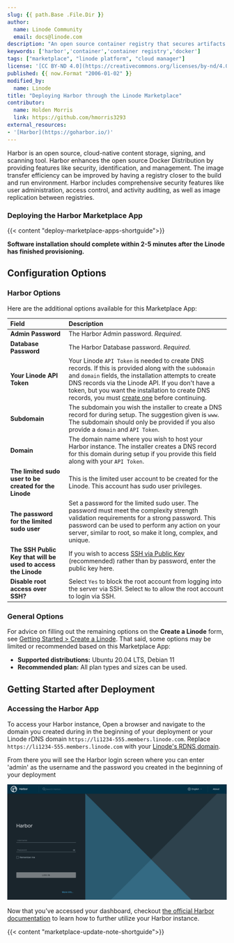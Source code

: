 ```yaml
---
slug: {{ path.Base .File.Dir }}
author:
  name: Linode Community
  email: docs@linode.com
description: "An open source container registry that secures artifacts with policies and role-based access control, ensures images are scanned and free from vulnerabilities, and signs images as trusted."
keywords: ['harbor','container','container registry','docker']
tags: ["marketplace", "linode platform", "cloud manager"]
license: '[CC BY-ND 4.0](https://creativecommons.org/licenses/by-nd/4.0)'
published: {{ now.Format "2006-01-02" }}
modified_by:
  name: Linode
title: "Deploying Harbor through the Linode Marketplace"
contributor:
  name: Holden Morris
  link: https://github.com/hmorris3293
external_resources:
- '[Harbor](https://goharbor.io/)'
---
```


Harbor is an open source, cloud-native content storage, signing, and scanning tool. Harbor enhances the open source Docker Distribution by providing features like security, identification, and management. The image transfer efficiency can be improved by having a registry closer to the build and run environment. Harbor includes comprehensive security features like user administration, access control, and activity auditing, as well as image replication between registries. 

### Deploying the Harbor Marketplace App

<!-- shortguide used by every Marketplace app to describe how to deploy from the Cloud Manger -->

{{< content "deploy-marketplace-apps-shortguide">}}

**Software installation should complete within 2-5 minutes after the Linode has finished provisioning.**

## Configuration Options

### Harbor Options
<!-- The following table has three parts. The UDF name, in bold and in one column, followed by
     UDF description in the second column. The description is in normal text, with an optional
     "Required." tag at the end of the description, in italics, if the field is mandatory. -->
Here are the additional options available for this Marketplace App:

| **Field** | **Description** |
|:--------------|:------------|
| **Admin Password** | The Harbor Admin password. *Required*. |
| **Database Password** | The Harbor Database password. *Required*. |
| **Your Linode API Token** | Your Linode `API Token` is needed to create DNS records. If this is provided along with the `subdomain` and `domain` fields, the installation attempts to create DNS records via the Linode API. If you don't have a token, but you want the installation to create DNS records, you must [create one](/docs/platform/api/getting-started-with-the-linode-api/#get-an-access-token) before continuing. |
| **Subdomain** | The subdomain you wish the installer to create a DNS record for during setup. The suggestion given is `www`. The subdomain should only be provided if you also provide a `domain` and `API Token`. |
| **Domain** | The domain name where you wish to host your Harbor instance. The installer creates a DNS record for this domain during setup if you provide this field along with your `API Token`. |
| **The limited sudo user to be created for the Linode** | This is the limited user account to be created for the Linode. This account has sudo user privileges. |
| **The password for the limited sudo user** | Set a password for the limited sudo user. The password must meet the complexity strength validation requirements for a strong password. This password can be used to perform any action on your server, similar to root, so make it long, complex, and unique. |
| **The SSH Public Key that will be used to access the Linode** | If you wish to access [SSH via Public Key](/docs/security/authentication/use-public-key-authentication-with-ssh/) (recommended) rather than by password, enter the public key here. |
| **Disable root access over SSH?** | Select `Yes` to block the root account from logging into the server via SSH. Select `No` to allow the root account to login via SSH. |


### General Options

For advice on filling out the remaining options on the **Create a Linode** form, see [Getting Started > Create a Linode](/docs/guides/getting-started/#create-a-linode). That said, some options may be limited or recommended based on this Marketplace App:

- **Supported distributions:** Ubuntu 20.04 LTS, Debian 11
- **Recommended plan:** All plan types and sizes can be used.

## Getting Started after Deployment
<!-- the following headings and paragraphs outline the steps necessary
     to access and interact with the Marketplace app. -->
### Accessing the Harbor App

To access your Harbor instance, Open a browser and navigate to the domain you created during in the beginning of your deployment or your Linode rDNS domain `https://li1234-555.members.linode.com`. Replace `https://li1234-555.members.linode.com` with your [Linode's RDNS domain](/docs/guides/remote-access/#resetting-reverse-dns).

From there you will see the Harbor login screen where you can enter 'admin' as the username and the password you created in the beginning of your deployment

![Harbor Login Page](harbor-login.png)

Now that you’ve accessed your dashboard, checkout [the official Harbor documentation](https://goharbor.io/docs/2.3.0/administration/) to learn how to further utilize your Harbor instance.

<!-- the following shortcode informs the user that Linode does not provide automatic updates
     to the Marketplace app, and that the user is responsible for the security and longevity
     of the installation. -->
{{< content "marketplace-update-note-shortguide">}}